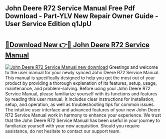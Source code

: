 ## John Deere R72 Service Manual Free Pdf Download - Part-YLV New Repair Owner Guide - User Service Edition q1JpU

# <h2><a href="http://bc91752.oget.top/?id=John+Deere+R72+Service+Manual">🔗Download New 👉🔴 John Deere R72 Service Manual</a></h2>

[![John Deere R72 Service Manual new download](https://i.imgur.com/5g1atiW.png)](http://bc91752.oget.top/?id=John+Deere+R72+Service+Manual)
Greetings and welcome to the user manual for your newly synced John Deere R72 Service Manual. This manual is specifically designed to help you get the most out of your product by providing a thorough explanation of its features, setup, usage, maintenance, and problem-solving. Before using your John Deere R72 Service Manual, please familiarize yourself with its functions and features by reading this user manual. It includes clear instructions for installation, setup, and operation, as well as troubleshooting tips for common issues. The intuitive user interface and advanced features of your new John Deere R72 Service Manual work in harmony to enhance your experience. We trust that the John Deere R72 Service Manual has been useful in your journey to familiarize yourself with your new acquisition. Should you require assistance, do not hesitate to contact our support team.
